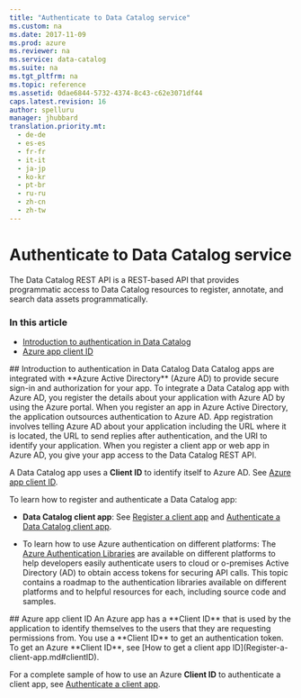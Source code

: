 ```yaml
---
title: "Authenticate to Data Catalog service"
ms.custom: na
ms.date: 2017-11-09
ms.prod: azure
ms.reviewer: na
ms.service: data-catalog
ms.suite: na
ms.tgt_pltfrm: na
ms.topic: reference
ms.assetid: 0dae6844-5732-4374-8c43-c62e3071df44
caps.latest.revision: 16
author: spelluru
manager: jhubbard
translation.priority.mt: 
  - de-de
  - es-es
  - fr-fr
  - it-it
  - ja-jp
  - ko-kr
  - pt-br
  - ru-ru
  - zh-cn
  - zh-tw
---
```

# Authenticate to Data Catalog service
The Data Catalog REST API is a REST-based API that provides programmatic access to Data Catalog resources to register, annotate, and search data assets programmatically.  
### In this article  
- [Introduction to authentication in Data Catalog](#intro)  
- [Azure app client ID](#clientID)  
  
<a name="intro"/>  
## Introduction to authentication in Data Catalog  
Data Catalog apps are integrated with **Azure Active Directory** (Azure AD) to provide secure sign-in and authorization for your app. To integrate a Data Catalog app with Azure AD, you register the details about your application with Azure AD by using the Azure portal. When you register an app in Azure Active Directory, the application outsources authentication to Azure AD. App registration involves telling Azure AD about your application including the URL where it is located, the URL to send replies after authentication, and the URI to identify your application. When you register a client app or web app in Azure AD, you give your app access to the Data Catalog REST API.  
  
A Data Catalog app uses a **Client ID** to identify itself to Azure AD. See [Azure app client ID](#clientID).  
  
To learn how to register and authenticate a Data Catalog app:  
  
- **Data Catalog client app**: See [Register a client app](Register-a-client-app.md) and [Authenticate a Data Catalog client app](Authenticate-a-client-app.md).  
  
- To learn how to use Azure authentication on different platforms: The [Azure Authentication Libraries](https://msdn.microsoft.com/library/azure/dn151135.aspx) are available on different platforms to help developers easily authenticate users to cloud or o-premises Active Directory (AD) to obtain access tokens for securing API calls. This topic contains a roadmap to the authentication libraries available on different platforms and to helpful resources for each, including source code and samples.  
  
<a name="clientID"/>  
## Azure app client ID  
An Azure app has a **Client ID** that is used by the application to identify themselves to the users that they are requesting permissions from. You use a **Client ID** to get an authentication token. To get an Azure **Client ID**, see [How to get a client app ID](Register-a-client-app.md#clientID).  
  
For a complete sample of how to use an Azure **Client ID** to authenticate a client app, see [Authenticate a client app](Authenticate-a-client-app.md).  
  
